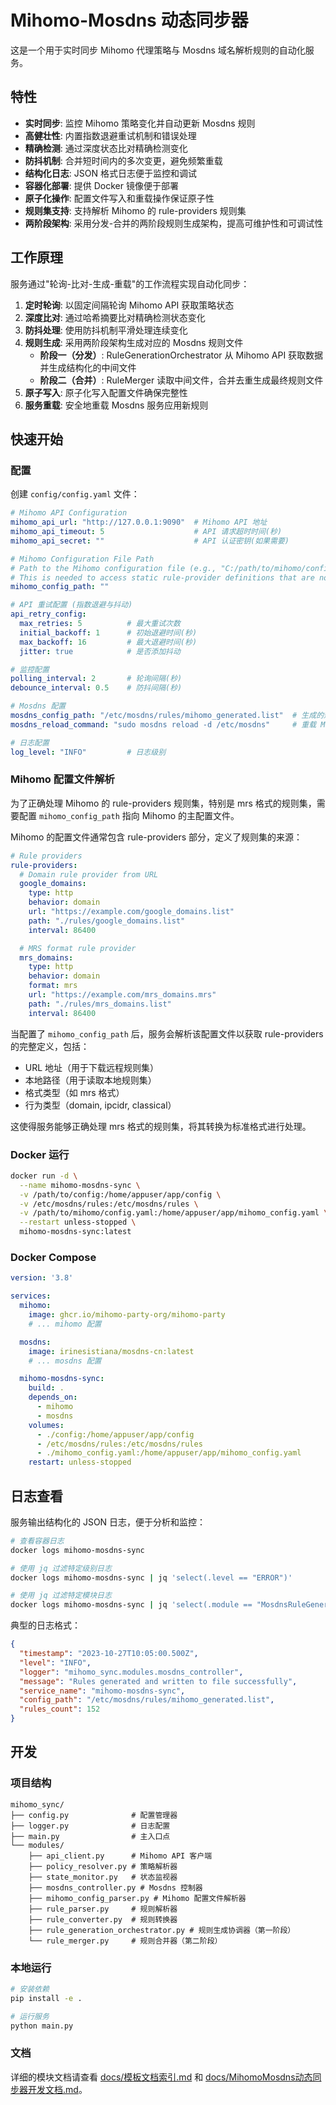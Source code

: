 # Mihomo-Mosdns 动态同步器

这是一个用于实时同步 Mihomo 代理策略与 Mosdns 域名解析规则的自动化服务。

## 特性

- **实时同步**: 监控 Mihomo 策略变化并自动更新 Mosdns 规则
- **高健壮性**: 内置指数退避重试机制和错误处理
- **精确检测**: 通过深度状态比对精确检测变化
- **防抖机制**: 合并短时间内的多次变更，避免频繁重载
- **结构化日志**: JSON 格式日志便于监控和调试
- **容器化部署**: 提供 Docker 镜像便于部署
- **原子化操作**: 配置文件写入和重载操作保证原子性
- **规则集支持**: 支持解析 Mihomo 的 rule-providers 规则集
- **两阶段架构**: 采用分发-合并的两阶段规则生成架构，提高可维护性和可调试性

## 工作原理

服务通过"轮询-比对-生成-重载"的工作流程实现自动化同步：

1. **定时轮询**: 以固定间隔轮询 Mihomo API 获取策略状态
2. **深度比对**: 通过哈希摘要比对精确检测状态变化
3. **防抖处理**: 使用防抖机制平滑处理连续变化
4. **规则生成**: 采用两阶段架构生成对应的 Mosdns 规则文件
   - **阶段一（分发）**: RuleGenerationOrchestrator 从 Mihomo API 获取数据并生成结构化的中间文件
   - **阶段二（合并）**: RuleMerger 读取中间文件，合并去重生成最终规则文件
5. **原子写入**: 原子化写入配置文件确保完整性
6. **服务重载**: 安全地重载 Mosdns 服务应用新规则

## 快速开始

### 配置

创建 `config/config.yaml` 文件：

```yaml
# Mihomo API Configuration
mihomo_api_url: "http://127.0.0.1:9090"  # Mihomo API 地址
mihomo_api_timeout: 5                    # API 请求超时时间(秒)
mihomo_api_secret: ""                    # API 认证密钥(如果需要)

# Mihomo Configuration File Path
# Path to the Mihomo configuration file (e.g., "C:/path/to/mihomo/config.yaml")
# This is needed to access static rule-provider definitions that are not available via API
mihomo_config_path: ""                   

# API 重试配置 (指数退避与抖动)
api_retry_config:
  max_retries: 5          # 最大重试次数
  initial_backoff: 1      # 初始退避时间(秒)
  max_backoff: 16         # 最大退避时间(秒)
  jitter: true            # 是否添加抖动

# 监控配置
polling_interval: 2       # 轮询间隔(秒)
debounce_interval: 0.5    # 防抖间隔(秒)

# Mosdns 配置
mosdns_config_path: "/etc/mosdns/rules/mihomo_generated.list"  # 生成的规则文件路径
mosdns_reload_command: "sudo mosdns reload -d /etc/mosdns"     # 重载 Mosdns 服务的命令

# 日志配置
log_level: "INFO"         # 日志级别
```

### Mihomo 配置文件解析

为了正确处理 Mihomo 的 rule-providers 规则集，特别是 mrs 格式的规则集，需要配置 `mihomo_config_path` 指向 Mihomo 的主配置文件。

Mihomo 的配置文件通常包含 rule-providers 部分，定义了规则集的来源：

```yaml
# Rule providers
rule-providers:
  # Domain rule provider from URL
  google_domains:
    type: http
    behavior: domain
    url: "https://example.com/google_domains.list"
    path: "./rules/google_domains.list"
    interval: 86400

  # MRS format rule provider
  mrs_domains:
    type: http
    behavior: domain
    format: mrs
    url: "https://example.com/mrs_domains.mrs"
    path: "./rules/mrs_domains.list"
    interval: 86400
```

当配置了 `mihomo_config_path` 后，服务会解析该配置文件以获取 rule-providers 的完整定义，包括：
- URL 地址（用于下载远程规则集）
- 本地路径（用于读取本地规则集）
- 格式类型（如 mrs 格式）
- 行为类型（domain, ipcidr, classical）

这使得服务能够正确处理 mrs 格式的规则集，将其转换为标准格式进行处理。

### Docker 运行

```bash
docker run -d \
  --name mihomo-mosdns-sync \
  -v /path/to/config:/home/appuser/app/config \
  -v /etc/mosdns/rules:/etc/mosdns/rules \
  -v /path/to/mihomo/config.yaml:/home/appuser/app/mihomo_config.yaml \
  --restart unless-stopped \
  mihomo-mosdns-sync:latest
```

### Docker Compose

```yaml
version: '3.8'

services:
  mihomo:
    image: ghcr.io/mihomo-party-org/mihomo-party
    # ... mihomo 配置

  mosdns:
    image: irinesistiana/mosdns-cn:latest
    # ... mosdns 配置

  mihomo-mosdns-sync:
    build: .
    depends_on:
      - mihomo
      - mosdns
    volumes:
      - ./config:/home/appuser/app/config
      - /etc/mosdns/rules:/etc/mosdns/rules
      - ./mihomo_config.yaml:/home/appuser/app/mihomo_config.yaml
    restart: unless-stopped
```

## 日志查看

服务输出结构化的 JSON 日志，便于分析和监控：

```bash
# 查看容器日志
docker logs mihomo-mosdns-sync

# 使用 jq 过滤特定级别日志
docker logs mihomo-mosdns-sync | jq 'select(.level == "ERROR")'

# 使用 jq 过滤特定模块日志
docker logs mihomo-mosdns-sync | jq 'select(.module == "MosdnsRuleGenerator")'
```

典型的日志格式：
```json
{
  "timestamp": "2023-10-27T10:05:00.500Z",
  "level": "INFO",
  "logger": "mihomo_sync.modules.mosdns_controller",
  "message": "Rules generated and written to file successfully",
  "service_name": "mihomo-mosdns-sync",
  "config_path": "/etc/mosdns/rules/mihomo_generated.list",
  "rules_count": 152
}
```

## 开发

### 项目结构

```
mihomo_sync/
├── config.py              # 配置管理器
├── logger.py              # 日志配置
├── main.py                # 主入口点
└── modules/
    ├── api_client.py      # Mihomo API 客户端
    ├── policy_resolver.py # 策略解析器
    ├── state_monitor.py   # 状态监视器
    ├── mosdns_controller.py # Mosdns 控制器
    ├── mihomo_config_parser.py # Mihomo 配置文件解析器
    ├── rule_parser.py     # 规则解析器
    ├── rule_converter.py  # 规则转换器
    ├── rule_generation_orchestrator.py # 规则生成协调器（第一阶段）
    └── rule_merger.py     # 规则合并器（第二阶段）
```

### 本地运行

```bash
# 安装依赖
pip install -e .

# 运行服务
python main.py
```

### 文档

详细的模块文档请查看 [docs/模板文档索引.md](docs/模板文档索引.md) 和 [docs/MihomoMosdns动态同步器开发文档.md](docs/MihomoMosdns动态同步器开发文档.md)。